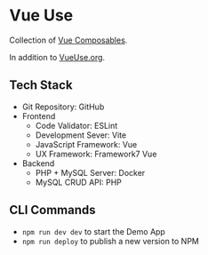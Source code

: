 # Vue Use

Collection of [Vue Composables](https://vuejs.org/guide/reusability/composables.html).

In addition to [VueUse.org](https://vueuse.org/).

## Tech Stack

- Git Repository: GitHub
- Frontend
  - Code Validator: ESLint
  - Development Sever: Vite
  - JavaScript Framework: Vue
  - UX Framework: Framework7 Vue
- Backend
  - PHP + MySQL Server: Docker
  - MySQL CRUD API: PHP

## CLI Commands

- `npm run dev dev` to start the Demo App
- `npm run deploy` to publish a new version to NPM